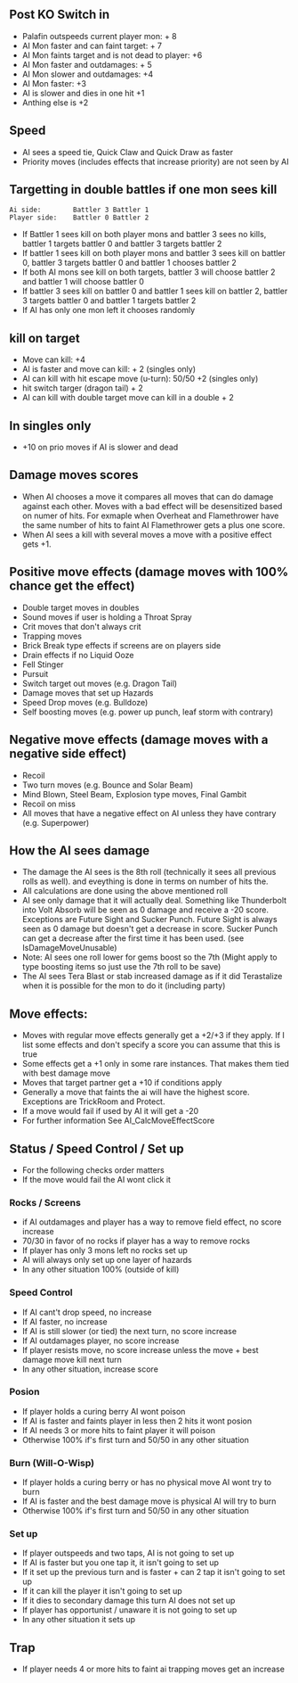 ## Post KO Switch in
  * Palafin outspeeds current player mon: + 8
  * AI Mon faster and can faint target: + 7
  * AI Mon faints target and is not dead to player: +6
  * AI Mon faster and outdamages: + 5
  * AI Mon slower and outdamages: +4
  * AI Mon faster: +3
  * AI is slower and dies in one hit +1
  * Anthing else is +2

## Speed
  * AI sees a speed tie, Quick Claw and Quick Draw as faster
  * Priority moves (includes effects that increase priority) are not seen by AI

## Targetting in double battles if one mon sees kill
    Ai side:        Battler 3 Battler 1
    Player side:    Battler 0 Battler 2

  * If Battler 1 sees kill on both player mons and battler 3 sees no kills, battler 1 targets battler 0 and battler 3 targets battler 2
  * If battler 1 sees kill on both player mons and battler 3 sees kill on battler 0, battler 3 targets battler 0 and battler 1 chooses battler 2
  * If both AI mons see kill on both targets, battler 3 will choose battler 2 and battler 1 will choose battler 0
  * If battler 3 sees kill on battler 0 and battler 1 sees kill on battler 2, battler 3 targets battler 0 and battler 1 targets battler 2
  * If AI has only one mon left it chooses randomly

## kill on target
  * Move can kill: +4
  * AI is faster and move can kill: + 2 (singles only)
  * AI can kill with hit escape move (u-turn): 50/50 +2 (singles only)
  * hit switch targer (dragon tail) + 2
  * AI can kill with double target move can kill in a double + 2

## In singles only
 * +10 on prio moves if AI is slower and dead

## Damage moves scores
  * When AI chooses a move it compares all moves that can do damage against each other.
  Moves with a bad effect will be desensitized based on numer of hits.
  For exmaple when Overheat and Flamethrower have the same number of hits to faint AI
  Flamethrower gets a plus one score.
  * When AI sees a kill with several moves a move with a positive effect gets +1.

## Positive move effects (damage moves with 100% chance get the effect)
  * Double target moves in doubles
  * Sound moves if user is holding a Throat Spray
  * Crit moves that don't always crit
  * Trapping moves
  * Brick Break type effects if screens are on players side
  * Drain effects if no Liquid Ooze
  * Fell Stinger
  * Pursuit
  * Switch target out moves (e.g. Dragon Tail)
  * Damage moves that set up Hazards
  * Speed Drop moves (e.g. Bulldoze)
  * Self boosting moves (e.g. power up punch, leaf storm with contrary)

## Negative move effects (damage moves with a negative side effect)
 * Recoil
 * Two turn moves (e.g. Bounce and Solar Beam)
 * Mind Blown, Steel Beam, Explosion type moves, Final Gambit
 * Recoil on miss
 * All moves that have a negative effect on AI unless they have contrary (e.g. Superpower)

## How the AI sees damage
  * The damage the AI sees is the 8th roll (technically it sees all previous rolls as well). and eveything is done in terms on number of hits the.
  * All calculations are done using the above mentioned roll
  * AI see only damage that it will actually deal. Something like Thunderbolt into Volt Absorb will be seen as 0 damage and receive a -20 score. Exceptions are Future Sight and Sucker Punch. Future Sight is always seen as 0 damage but doesn't get a decrease in score. Sucker Punch can get a decrease after the first time it has been used. (see IsDamageMoveUnusable)
  * Note: AI sees one roll lower for gems boost so the 7th (Might apply to type boosting items so just use the 7th roll to be save)
  * The AI sees Tera Blast or stab increased damage as if it did Terastalize when it is possible for the mon to do it (including party)

## Move effects:
  * Moves with regular move effects generally get a +2/+3 if they apply. If I list some effects and don't specify a score you can assume that this is true
  * Some effects get a +1 only in some rare instances. That makes them tied with best damage move
  * Moves that target partner get a +10 if conditions apply
  * Generally a move that faints the ai will have the highest score. Exceptions are TrickRoom and Protect.
  * If a move would fail if used by AI it will get a -20
  * For further information See AI_CalcMoveEffectScore

## Status / Speed Control / Set up
* For the following checks order matters
* If the move would fail the AI wont click it

### Rocks / Screens
  * if AI outdamages and player has a way to remove field effect, no score increase
  * 70/30 in favor of no rocks if player has a way to remove rocks
  * If player has only 3 mons left no rocks set up
  * AI will always only set up one layer of hazards
  * In any other situation 100% (outside of kill)

### Speed Control
  * If AI cant't drop speed, no increase
  * If AI faster, no increase
  * If AI is still slower (or tied) the next turn, no score increase
  * If AI outdamages player, no score increase
  * If player resists move, no score increase unless the move + best damage move kill next turn
  * In any other situation, increase score

### Posion
* If player holds a curing berry AI wont poison
* If AI is faster and faints player in less then 2 hits it wont posion
* If AI needs 3 or more hits to faint player it will poison
* Otherwise 100% if's first turn and 50/50 in any other situation

### Burn (Will-O-Wisp)
* If player holds a curing berry or has no physical move AI wont try to burn
* If AI is faster and the best damage move is physical AI will try to burn
* Otherwise 100% if's first turn and 50/50 in any other situation

### Set up
  * If player outspeeds and two taps, AI is not going to set up
  * If AI is faster but you one tap it, it isn't going to set up
  * If it set up the previous turn and is faster + can 2 tap it isn't going to set up
  * If it can kill the player it isn't going to set up
  * If it dies to secondary damage this turn AI does not set up
  * If player has opportunist / unaware it is not going to set up
  * In any other situation it sets up

## Trap
  * If player needs 4 or more hits to faint ai trapping moves get an increase
